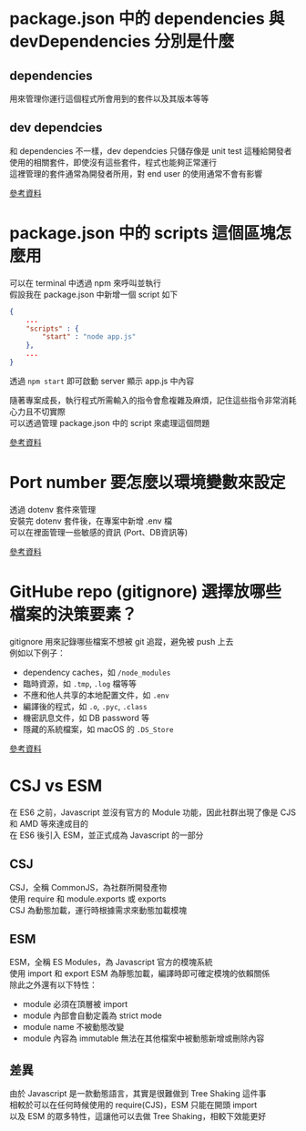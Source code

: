 # package.json 中的 dependencies 與 devDependencies 分別是什麼
## dependencies
用來管理你運行這個程式所會用到的套件以及其版本等等

## dev dependcies
和 dependencies 不一樣，dev dependcies 只儲存像是 unit test 這種給開發者使用的相關套件，即使沒有這些套件，程式也能夠正常運行  
這裡管理的套件通常為開發者所用，對 end user 的使用通常不會有影響

[參考資料](https://stackoverflow.com/questions/18875674/whats-the-difference-between-dependencies-devdependencies-and-peerdependencie)  

# package.json 中的 scripts 這個區塊怎麼用

可以在 terminal 中透過 npm 來呼叫並執行  
假設我在 package.json 中新增一個 script 如下
```json
{
    ...
    "scripts" : {
        "start" : "node app.js"
    },
    ...
}
```
透過 ```npm start``` 即可啟動 server 顯示 app.js 中內容  

隨著專案成長，執行程式所需輸入的指令會愈複雜及麻煩，記住這些指令非常消耗心力且不切實際  
可以透過管理 package.json 中的 script 來處理這個問題

[參考資料](https://ithelp.ithome.com.tw/m/articles/10239752)

# Port number 要怎麼以環境變數來設定
透過 dotenv 套件來管理  
安裝完 dotenv 套件後，在專案中新增 .env 檔  
可以在裡面管理一些敏感的資訊 (Port、DB資訊等)  

[參考資料](https://estella00911.coderbridge.io/2021/08/20/dotenv/)
# GitHube repo (gitignore) 選擇放哪些檔案的決策要素？

gitignore 用來記錄哪些檔案不想被 git 追蹤，避免被 push 上去  
例如以下例子：
- dependency caches，如 `/node_modules`
- 臨時資源，如 `.tmp`, `.log` 檔等等
- 不應和他人共享的本地配置文件，如 `.env`
- 編譯後的程式，如 `.o`, `.pyc`, `.class`
- 機密訊息文件，如 DB password 等
- 隱藏的系統檔案，如 macOS 的 `.DS_Store`


[參考資料](https://stackoverflow.com/questions/27850222/what-is-gitignore)

# CSJ vs ESM

在 ES6 之前，Javascript 並沒有官方的 Module 功能，因此社群出現了像是 CJS 和 AMD 等來達成目的  
在 ES6 後引入 ESM，並正式成為 Javascript 的一部分 

## CSJ
CSJ，全稱 CommonJS，為社群所開發產物  
使用 require 和 module.exports 或 exports  
CSJ 為動態加載，運行時根據需求來動態加載模塊
## ESM
ESM，全稱 ES Modules，為 Javascript 官方的模塊系統  
使用 import 和 export
ESM 為靜態加載，編譯時即可確定模塊的依賴關係  
除此之外還有以下特性：
- module 必須在頂層被 import
- module 內部會自動定義為 strict mode
- module name 不被動態改變
- module 內容為 immutable 無法在其他檔案中被動態新增或刪除內容

## 差異
由於 Javascript 是一款動態語言，其實是很難做到 Tree Shaking 這件事  
相較於可以在任何時候使用的 require(CJS)，ESM 只能在開頭 import  
以及 ESM 的眾多特性，這讓他可以去做 Tree Shaking，相較下效能更好